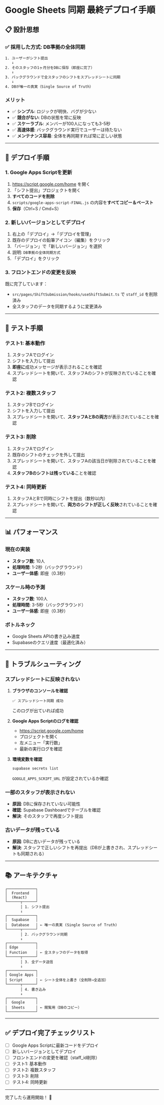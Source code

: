 # Google Sheets 同期 最終デプロイ手順

## 📋 設計思想

### ✅ 採用した方式: **DB準拠の全体同期**

```
1. ユーザーがシフト提出
   ↓
2. そのスタッフの1ヶ月分をDBに保存（即座に完了）
   ↓
3. バックグラウンドで全スタッフのシフトをスプレッドシートに同期
   ↓
4. DBが唯一の真実（Single Source of Truth）
```

### メリット
- ✅ **シンプル**: ロジックが明快、バグが少ない
- ✅ **競合がない**: DBの状態を常に反映
- ✅ **スケーラブル**: メンバーが100人になっても3-5秒
- ✅ **高速体感**: バックグラウンド実行でユーザーは待たない
- ✅ **メンテナンス容易**: 全体を再同期すれば常に正しい状態

---

## 🚀 デプロイ手順

### 1. Google Apps Scriptを更新

1. https://script.google.com/home を開く
2. 「シフト提出」プロジェクトを開く
3. **すべてのコードを削除**
4. `scripts/google-apps-script-FINAL.js` の内容を**すべてコピー＆ペースト**
5. **保存**（Ctrl+S / Cmd+S）

### 2. 新しいバージョンとしてデプロイ

1. 右上の「デプロイ」→「デプロイを管理」
2. 既存のデプロイの鉛筆アイコン（編集）をクリック
3. 「バージョン」で「新しいバージョン」を選択
4. 説明: `DB準拠の全体同期方式`
5. 「デプロイ」をクリック

### 3. フロントエンドの変更を反映

既に完了しています：
- `src/pages/ShiftSubmission/hooks/useShiftSubmit.ts` で `staff_id` を削除済み
- 全スタッフのデータを同期するように変更済み

---

## 🧪 テスト手順

### テスト1: 基本動作
1. スタッフAでログイン
2. シフトを入力して提出
3. **即座に**成功メッセージが表示されることを確認
4. スプレッドシートを開いて、スタッフAのシフトが反映されていることを確認

### テスト2: 複数スタッフ
1. スタッフBでログイン
2. シフトを入力して提出
3. スプレッドシートを開いて、**スタッフAとBの両方**が表示されていることを確認

### テスト3: 削除
1. スタッフAでログイン
2. 既存のシフトのチェックを外して提出
3. スプレッドシートを開いて、スタッフAの該当日が削除されていることを確認
4. **スタッフBのシフトは残っている**ことを確認

### テスト4: 同時更新
1. スタッフAとBで同時にシフトを提出（数秒以内）
2. スプレッドシートを開いて、**両方のシフトが正しく反映**されていることを確認

---

## 📊 パフォーマンス

### 現在の実装
- **スタッフ数**: 10人
- **処理時間**: 1-2秒（バックグラウンド）
- **ユーザー体感**: 即座（0.3秒）

### スケール時の予測
- **スタッフ数**: 100人
- **処理時間**: 3-5秒（バックグラウンド）
- **ユーザー体感**: 即座（0.3秒）

### ボトルネック
- Google Sheets APIの書き込み速度
- Supabaseのクエリ速度（最適化済み）

---

## 🔧 トラブルシューティング

### スプレッドシートに反映されない

1. **ブラウザのコンソールを確認**
   ```
   ✅ スプレッドシート同期 成功
   ```
   このログが出ていれば成功

2. **Google Apps Scriptのログを確認**
   - https://script.google.com/home
   - プロジェクトを開く
   - 左メニュー「実行数」
   - 最新の実行ログを確認

3. **環境変数を確認**
   ```bash
   supabase secrets list
   ```
   `GOOGLE_APPS_SCRIPT_URL` が設定されているか確認

### 一部のスタッフが表示されない

- **原因**: DBに保存されていない可能性
- **確認**: Supabase Dashboardでテーブルを確認
- **解決**: そのスタッフで再度シフト提出

### 古いデータが残っている

- **原因**: DBに古いデータが残っている
- **解決**: スタッフで正しいシフトを再提出（DBが上書きされ、スプレッドシートも同期される）

---

## 📚 アーキテクチャ

```
┌─────────────┐
│  Frontend   │
│  (React)    │
└──────┬──────┘
       │ 1. シフト提出
       ↓
┌─────────────┐
│  Supabase   │
│  Database   │ ← 唯一の真実 (Single Source of Truth)
└──────┬──────┘
       │ 2. バックグラウンド同期
       ↓
┌─────────────┐
│ Edge        │
│ Function    │ ← 全スタッフのデータを取得
└──────┬──────┘
       │ 3. 全データ送信
       ↓
┌─────────────┐
│ Google Apps │
│ Script      │ ← シート全体を上書き（全削除→全追加）
└──────┬──────┘
       │ 4. 書き込み
       ↓
┌─────────────┐
│  Google     │
│  Sheets     │ ← 閲覧用（DBのコピー）
└─────────────┘
```

---

## ✅ デプロイ完了チェックリスト

- [ ] Google Apps Scriptに最新コードをデプロイ
- [ ] 新しいバージョンとしてデプロイ
- [ ] フロントエンドの変更を確認（staff_id削除）
- [ ] テスト1: 基本動作
- [ ] テスト2: 複数スタッフ
- [ ] テスト3: 削除
- [ ] テスト4: 同時更新

---

完了したら運用開始！ 🎉

